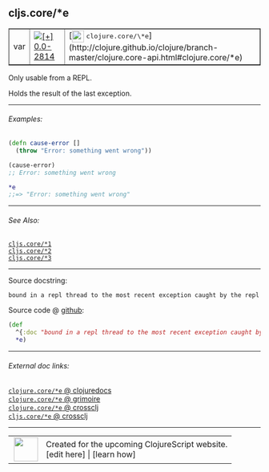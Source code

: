 ## cljs.core/\*e



 <table border="1">
<tr>
<td>var</td>
<td><a href="https://github.com/cljsinfo/cljs-api-docs/tree/0.0-2814"><img valign="middle" alt="[+] 0.0-2814" title="Added in 0.0-2814" src="https://img.shields.io/badge/+-0.0--2814-lightgrey.svg"></a> </td>
<td>
[<img height="24px" valign="middle" src="http://i.imgur.com/1GjPKvB.png"> <samp>clojure.core/\*e</samp>](http://clojure.github.io/clojure/branch-master/clojure.core-api.html#clojure.core/*e)
</td>
</tr>
</table>



Only usable from a REPL.

Holds the result of the last exception.

---

###### Examples:

```clj
(defn cause-error []
  (throw "Error: something went wrong"))

(cause-error)
;; Error: something went wrong

*e
;;=> "Error: something went wrong"
```

---

###### See Also:

[`cljs.core/*1`](cljs.core_STAR1.md)<br>
[`cljs.core/*2`](cljs.core_STAR2.md)<br>
[`cljs.core/*3`](cljs.core_STAR3.md)<br>

---


Source docstring:

```
bound in a repl thread to the most recent exception caught by the repl
```


Source code @ [github](https://github.com/clojure/clojurescript/blob/r3208/src/cljs/cljs/core.cljs#L130-L132):

```clj
(def
  ^{:doc "bound in a repl thread to the most recent exception caught by the repl"}
  *e)
```

<!--
Repo - tag - source tree - lines:

 <pre>
clojurescript @ r3208
└── src
    └── cljs
        └── cljs
            └── <ins>[core.cljs:130-132](https://github.com/clojure/clojurescript/blob/r3208/src/cljs/cljs/core.cljs#L130-L132)</ins>
</pre>

-->

---



###### External doc links:

[`clojure.core/*e` @ clojuredocs](http://clojuredocs.org/clojure.core/*e)<br>
[`clojure.core/*e` @ grimoire](http://conj.io/store/v1/org.clojure/clojure/1.7.0-beta3/clj/clojure.core/*e/)<br>
[`clojure.core/*e` @ crossclj](http://crossclj.info/fun/clojure.core/*e.html)<br>
[`cljs.core/*e` @ crossclj](http://crossclj.info/fun/cljs.core.cljs/*e.html)<br>

---

 <table>
<tr><td>
<img valign="middle" align="right" width="48px" src="http://i.imgur.com/Hi20huC.png">
</td><td>
Created for the upcoming ClojureScript website.<br>
[edit here] | [learn how]
</td></tr></table>

[edit here]:https://github.com/cljsinfo/cljs-api-docs/blob/master/cljsdoc/cljs.core_STARe.cljsdoc
[learn how]:https://github.com/cljsinfo/cljs-api-docs/wiki/cljsdoc-files

<!--

This information was too distracting to show to readers, but I'll leave it
commented here since it is helpful to:

- pretty-print the data used to generate this document
- and show how to retrieve that data



The API data for this symbol:

```clj
{:description "Only usable from a REPL.\n\nHolds the result of the last exception.",
 :ns "cljs.core",
 :name "*e",
 :history [["+" "0.0-2814"]],
 :type "var",
 :related ["cljs.core/*1" "cljs.core/*2" "cljs.core/*3"],
 :full-name-encode "cljs.core_STARe",
 :source {:code "(def\n  ^{:doc \"bound in a repl thread to the most recent exception caught by the repl\"}\n  *e)",
          :title "Source code",
          :repo "clojurescript",
          :tag "r3208",
          :filename "src/cljs/cljs/core.cljs",
          :lines [130 132]},
 :examples [{:id "bea858",
             :content "```clj\n(defn cause-error []\n  (throw \"Error: something went wrong\"))\n\n(cause-error)\n;; Error: something went wrong\n\n*e\n;;=> \"Error: something went wrong\"\n```"}],
 :full-name "cljs.core/*e",
 :clj-symbol "clojure.core/*e",
 :docstring "bound in a repl thread to the most recent exception caught by the repl"}

```

Retrieve the API data for this symbol:

```clj
;; from Clojure REPL
(require '[clojure.edn :as edn])
(-> (slurp "https://raw.githubusercontent.com/cljsinfo/cljs-api-docs/catalog/cljs-api.edn")
    (edn/read-string)
    (get-in [:symbols "cljs.core/*e"]))
```

-->

